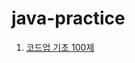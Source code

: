 # java-practice

1. [코드업 기초 100제](https://github.com/Domo9610/java-practice/tree/main/CodeUp_Basic_100)
